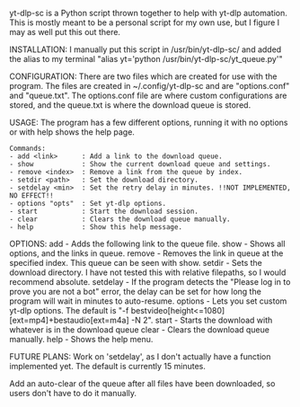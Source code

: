   yt-dlp-sc is a Python script thrown together to help with yt-dlp automation. This is mostly meant to be a personal script for my own use, but I figure I may as well put this out there.

INSTALLATION:
  I manually put this script in /usr/bin/yt-dlp-sc/ and added the alias to my terminal "alias yt='python /usr/bin/yt-dlp-sc/yt_queue.py'"

CONFIGURATION:
  There are two files which are created for use with the program. The files are created in ~/.config/yt-dlp-sc and are "options.conf" and "queue.txt". The options.conf file are where custom
  configurations are stored, and the queue.txt is where the download queue is stored.

USAGE:
  The program has a few different options, running it with no options or with help shows the help page.

    Commands:
    - add <link>      : Add a link to the download queue.
    - show            : Show the current download queue and settings.
    - remove <index>  : Remove a link from the queue by index.
    - setdir <path>   : Set the download directory.
    - setdelay <min>  : Set the retry delay in minutes. !!NOT IMPLEMENTED, NO EFFECT!!
    - options "opts"  : Set yt-dlp options.
    - start           : Start the download session.
    - clear           : Clears the download queue manually.
    - help            : Show this help message.

OPTIONS:
  add - Adds the following link to the queue file.
  show - Shows all options, and the links in queue.
  remove - Removes the link in queue at the specified index. This queue can be seen with show.
  setdir - Sets the download directory. I have not tested this with relative filepaths, so I would recommend absolute.
  setdelay - If the program detects the "Please log in to prove you are not a bot" error, the delay can be set for how long the program will wait in minutes to auto-resume.
  options - Lets you set custom yt-dlp options. The default is "-f bestvideo[height<=1080][ext=mp4]+bestaudio[ext=m4a] -N 2".
  start - Starts the download with whatever is in the download queue
  clear - Clears the download queue manually.
  help - Shows the help menu.

FUTURE PLANS:
  Work on 'setdelay', as I don't actually have a function implemented yet. The default is currently 15 minutes.

  Add an auto-clear of the queue after all files have been downloaded, so users don't have to do it manually.
